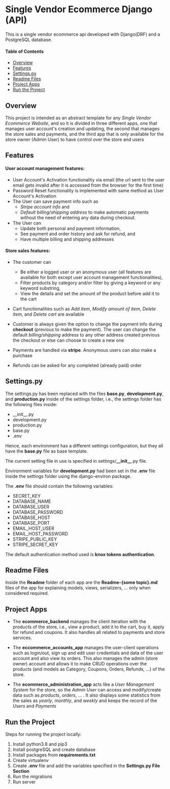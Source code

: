 # Single Vendor Ecommerce Django (API)
This is a single vendor ecommerce api developed with Django(DRF) and a PostgreSQL database.

#### Table of Contents
* [Overview](#overview)
* [Features](#features)
* [Settings.py](#settings)
* [Readme Files](#readme)
* [Project Apps](#projectApps)
* [Run the Project](#run)


## <a name="overview"></a> Overview

This project is intended as an abstract template for any _Single Vendor Ecommerce Website_, and so it is divided in three different apps, one that manages user account's creation and updating, the second that manages the store sales and payments, and the third app that is only available for the store owner (Admin User) to have control over the store and users

## <a name="features"></a> Features

#### User account management features:
- User Account's Activation functionality via email (the url sent to the user email gets invalid after it is accessed from the browser for the first time)
- Password Reset functionality is implemented with same method as User Account's Activation
- The User can save payment info such as
  -  _Stripe account info_ and
  -  _Default billing/shipping address_
  to make automatic payments without the need of entering any data during checkout.
- The User can
  - Update both personal and payment information,
  - See payment and order history and ask for refund, and
  - Have multiple billing and shipping addresses

#### Store sales features:
- The customer can
  - Be either a logged user or an anonymous user (all features are available for both except user account management functionalities),
  - Filter products by category and/or filter by giving a keyword or any keyword substring,
  - View the details and set the amount of the product before add it to the cart
- Cart functionalities such as _Add item_, _Modify amount of item_, _Delete item_, and _Delete cart_ are available

- Customer is always given the option to change the payment info during __checkout__ (previous to make the payment). The user can change the default _billing/shipping_ address to any other address created previous the checkout or else can choose to create a new one
- Payments are handled via __stripe__. Anonymous users can also make a purchase
- Refunds can be asked for any completed (already paid) order

## <a name="settings"></a> Settings.py

The settings.py has been replaced with the files __base.py__, __development.py__, and __production.py__ inside of the settings folder, i.e., the settings folder has the following files inside:
 - \_\_init__.py
 - development.py
 - production.py
 - base.py
 - .env

Hence, each environment has a different settings configuration, but they all have the __base.py__ file as base template.

The current setting file in use is specified in settings/__\_\_init\_\___.py file.

Environment variables for __development.py__ had been set in the __.env__ file inside the settings folder using the django-environ package.

The __.env__ file should contain the following variables:

- SECRET_KEY
- DATABASE_NAME
- DATABASE_USER
- DATABASE_PASSWORD
- DATABASE_HOST
- DATABASE_PORT
- EMAIL_HOST_USER
- EMAIL_HOST_PASSWORD
- STRIPE_PUBLIC_KEY
- STRIPE_SECRET_KEY

The default authentication method used is __knox tokens authentication__.


## <a name="readme"></a> Readme Files

Inside the __Readme__ folder of each app are the __Readme-{some topic}.md__ files of the app for explaining models, views, serializers, ... only when considered required.

## <a name="projectApps"></a> Project Apps

- The __ecommerce_backend__ manages the client iteration with the products of the store, i.e., view a product, add it to the cart, buy it, apply for refund and coupons. It also handles all related to payments and store services.

- The __eccommerce_accounts_app__ manages the user-client operations such as login/out, sign up and edit user credentials and data of the user account and also view its orders. This also manages the admin (store owner) account and allows it to make CRUD operations over the products (and models as Category, Coupons, Orders, Refunds, ...) of the store.

- The __ecommerce_administration_app__ acts like a _User Management System_ for the store, so the _Admin User_ can access and modify/create data such as _products_, _orders_, ... . It also displays some statistics from the sales as  _yearly_, _monthly_, and _weekly_ and keeps the record of the _Users_ and _Payments_

## <a name="run"></a> Run the Project

Steps for running the project locally:
1. Install python3.8 and pip3
1. Install postgreSQL and create database
3. Install packages from __requirements.txt__
4. Create virtualenv
5. Create __.env__ file and add the variables specified in the __Settings.py File Section__
6. Run the migrations
7. Run server
